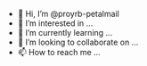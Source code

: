 - 👋 Hi, I’m @proyrb-petalmail
- 👀 I’m interested in ...
- 🌱 I’m currently learning ...
- 💞️ I’m looking to collaborate on ...
- 📫 How to reach me ...

<!---
proyrb-petalmail/proyrb-petalmail is a ✨ special ✨ repository because its `README.md` (this file) appears on your GitHub profile.
You can click the Preview link to take a look at your changes.
--->
